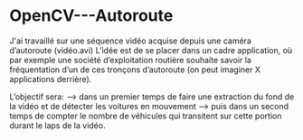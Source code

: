 # OpenCV---Autoroute

J'ai travaillé sur une séquence vidéo acquise depuis une caméra d’autoroute (vidéo.avi)
L’idée est de se placer dans un cadre application, où par exemple une société d’exploitation routière souhaite savoir la fréquentation d’un de ces tronçons d’autoroute
(on peut imaginer X applications derrière).

L’objectif sera:
--> dans un premier temps de faire une extraction du fond de la vidéo et de détecter les voitures en mouvement
--> puis dans un second temps de compter le nombre de véhicules qui transitent sur cette portion durant le laps de la vidéo.
